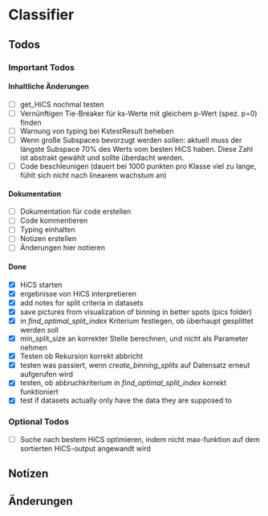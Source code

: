# Classifier

## Todos

### Important Todos

#### Inhaltliche Änderungen

* [ ] get_HiCS nochmal testen
* [ ] Vernünftigen Tie-Breaker für ks-Werte mit gleichem p-Wert (spez. p=0) finden
* [ ] Warnung von typing bei KstestResult beheben
* [ ] Wenn große Subspaces bevorzugt werden sollen: aktuell muss der längste Subspace 70% des
Werts vom besten HiCS haben. Diese Zahl ist abstrakt gewählt und sollte überdacht werden.
* [ ] Code beschleunigen (dauert bei 1000 punkten pro Klasse viel zu lange, fühlt sich nicht
nach linearem wachstum an)

#### Dokumentation

* [ ] Dokumentation für code erstellen
* [ ] Code kommentieren
* [ ] Typing einhalten
* [ ] Notizen erstellen
* [ ] Änderungen hier notieren

#### Done

* [x] HiCS starten
* [x] ergebnisse von HiCS interpretieren
* [x] add notes for split criteria in datasets
* [x] save pictures from visualization of binning in better spots (pics folder)
* [x] in _find_optimal_split_index_ Kriterium festlegen, ob überhaupt gesplittet werden soll
* [x] min_split_size an korrekter Stelle berechnen, und nicht als Parameter nehmen
* [x] Testen ob Rekursion korrekt abbricht
* [x] testen was passiert, wenn _create_binning_splits_ auf Datensatz erneut aufgerufen wird
* [x] testen, ob abbruchkriterium in _find_optimal_split_index_ korrekt funktioniert
* [x] test if datasets actually only have the data they are supposed to

### Optional Todos
* [ ] Suche nach bestem HiCS optimieren, indem nicht max-funktion auf dem sortierten HiCS-output
angewandt wird

## Notizen



## Änderungen

